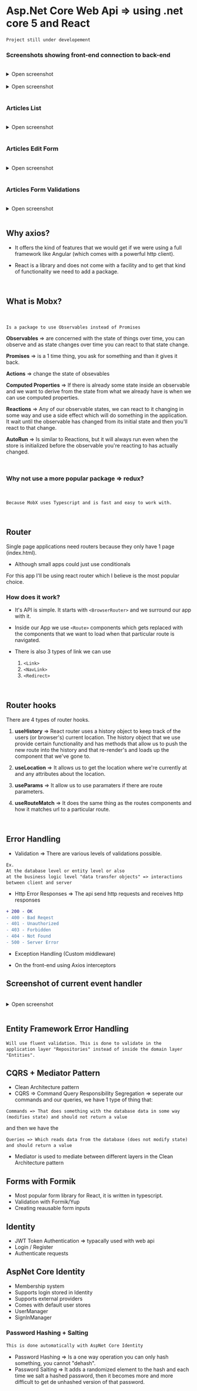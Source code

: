 # Asp.Net Core Web Api => using .net core 5 and React
```css
Project still under developement
```

### Screenshots showing front-end connection to back-end

<br/>

<details>
  <summary>Open screenshot</summary>


  !["screenshot description"](./screenshots/2022-03-18.png)
</details>

<br/>

<details>
  <summary>Open screenshot</summary>

  !["screenshot description"](./screenshots/2022-03-18.png)
</details>

<br/>

### Articles List

<br/>

<details>
  <summary>Open screenshot</summary>
  
  !['screenshot description'](./screenshots/2022-03-30(1).png)
</details>

<br/>

### Articles Edit Form

<br/>

<details>
  <summary>Open screenshot</summary>
  
  ![screendshot description'](./screenshots/2022-03-30.png)
</details>

<br/>

### Articles Form Validations

<br/>

<details>
  <summary>Open screenshot</summary>
  
  ![screendshot description'](./screenshots/2022-03-30(3).png)
</details>

<br/>

## Why axios?

- It offers the kind of features that we would get if we were using a full framework like Angular (which comes with a powerful http client). 

- React is a library and does not come with a facility and to get that kind of functionality we need to add a package.

<br/>

## What is Mobx?
<br/>

```
Is a package to use Observables instead of Promises 
```

<b>Observables</b> => are concerned with the state of things over time, you can observe and as state changes over time you can react to that state change.


<b>Promises</b> => is a 1 time thing, you ask for something and than it gives it back.

<b>Actions</b> => change the state of obsevables

<b>Computed Properties</b> => If there is already some state inside an observable and we want to derive from the state from what we already have is when we can use computed properties.

<b>Reactions</b> => Any of our observable states, we can react to it changing in some way and use a side effect which will do something in the application. It wait until the observable has changed from its initial state and then you'll react to that change.

<b>AutoRun</b> => Is similar to Reactions, but it will always run even when the store is initialized before the observable you're reacting to has actually changed.

<br />

### Why not use a more popular package => redux?
<br/>

```
Because MobX uses Typescript and is fast and easy to work with.
```

<br/>

## Router

Single page applications need routers because they only have 1 page (index.html).

- Although small apps could just use conditionals

For this app I'll be using react router which I believe is the most popular choice.

### How does it work?

- It's API is simple. It starts with ```<BrowserRouter>``` and we surround our app with it.

- Inside our App we use ```<Route>``` components which gets replaced with the components that we want to load when that particular route is navigated.

- There is also 3 types of link we can use

  1. ```<Link>``` 
  2. ```<NavLink>```
  3. ```<Redirect>``` 

<br/>

## Router hooks

There are 4 types of router hooks.

1. <b>useHistory</b> => React router uses a history object to keep track of the users (or browser's) current location. The history object that we use provide certain functionality and has methods that allow us to push the new route into the history and that re-render's and loads up the component that we've gone to.

2. <b>useLocation</b> => It allows us to get the location where we're currently at and any attributes about the location.

3. <b>useParams</b> => It allow us to use paramaters if there are route parameters. 

4. <b>useRouteMatch</b> => It does the same thing as the routes components and how it matches url to a particular route.

<br/>

## Error Handling

- Validation => There are various levels of validations possible. 

```
Ex. 
At the database level or entity level or also
at the business logic level "data transfer objects" => interactions between client and server 
```

- Http Error Responses => The api send http requests and receives http responses

```diff
+ 200 - OK
- 400 - Bad Reqest
- 401 - Unauthorized
- 403 - Forbidden
- 404 - Not Found
- 500 - Server Error
```

- Exception Handling (Custom middleware)

- On the front-end using Axios interceptors


## Screenshot of current event handler

<br/>

<details>
  <summary>Open screenshot</summary>
  
  ![screendshot description'](./screenshots/2022-03-27.png)
</details>

<br/>


## Entity Framework Error Handling

```
Will use fluent validation. This is done to validate in the application layer "Repositories" instead of inside the domain layer "Entities".
```


## CQRS + Mediator Pattern

- Clean Architecture pattern
- CQRS => Command Query Responsibility Segregation => seperate our commands and our queries, we have 1 type of thing that:
```
Commands => That does something with the database data in some way (modifies state) and should not return a value
```
and then we have the 
```
Queries => Which reads data from the database (does not modify state) and should return a value
```

- Mediator is used to mediate between different layers in the Clean Architecture pattern


## Forms with Formik

- Most popular form library for React, it is written in typescript.
- Validation with Formik/Yup
- Creating reausable form inputs


## Identity

- JWT Token Authentication => typacally used with web api 
- Login / Register
- Authenticate requests

## AspNet Core Identity

- Membership system
- Supports login stored in Identity
- Supports external providers
- Comes with default user stores
- UserManager
- SignInManager

### Password Hashing + Salting 

```css
This is done automatically with AspNet Core Identity
```

- Password Hashing => Is a one way operation you can only hash something, you cannot "dehash".
- Password Salting => It adds a randomized element to the hash and each time we salt a hashed password, then it becomes more and more difficult to get de unhashed version of that password.